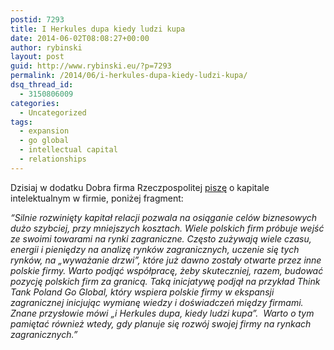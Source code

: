 ```yaml
---
postid: 7293
title: I Herkules dupa kiedy ludzi kupa
date: 2014-06-02T08:08:27+00:00
author: rybinski
layout: post
guid: http://www.rybinski.eu/?p=7293
permalink: /2014/06/i-herkules-dupa-kiedy-ludzi-kupa/
dsq_thread_id:
  - 3150806009
categories:
  - Uncategorized
tags:
  - expansion
  - go global
  - intellectual capital
  - relationships
---
```

Dzisiaj w dodatku Dobra firma Rzeczpospolitej [piszę](http://www.ekonomia.rp.pl/artykul/705506,1114632-I-Herkules-dupa--kiedy-ludzi-kupa.html) o kapitale intelektualnym w firmie, poniżej fragment:

_“Silnie rozwinięty kapitał relacji pozwala na osiąganie celów biznesowych dużo szybciej, przy mniejszych kosztach. Wiele polskich firm próbuje wejść ze swoimi towarami na rynki zagraniczne. Często zużywają wiele czasu, energii i pieniędzy na analizę rynków zagranicznych, uczenie się tych rynków, na „wyważanie drzwi”, które już dawno zostały otwarte przez inne polskie firmy. Warto podjąć współpracę, żeby skuteczniej, razem, budować pozycję polskich firm za granicą. Taką inicjatywę podjął na przykład Think Tank Poland Go Global, który wspiera polskie firmy w ekspansji zagranicznej inicjując wymianę wiedzy i doświadczeń między firmami.  Znane przysłowie mówi „i Herkules dupa, kiedy ludzi kupa”.  Warto o tym pamiętać również wtedy, gdy planuje się rozwój swojej firmy na rynkach zagranicznych.”_
